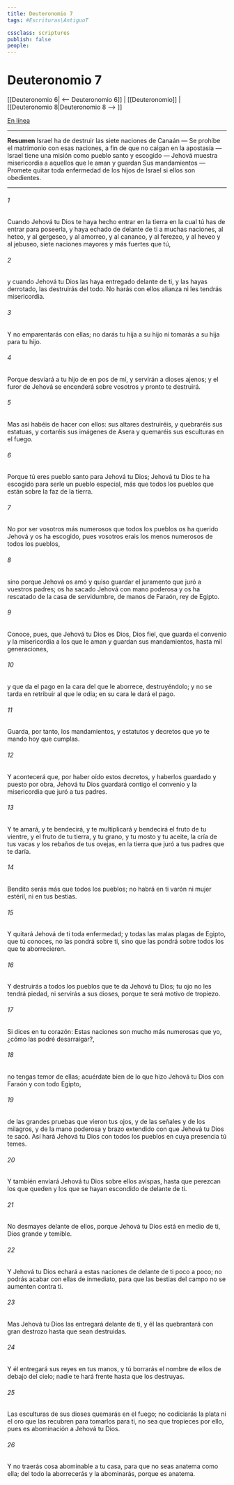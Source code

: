 ```yaml
---
title: Deuteronomio 7
tags: #Escrituras\AntiguoT

cssclass: scriptures
publish: false
people:
---
```


# Deuteronomio 7
[[Deuteronomio 6| <-- Deuteronomio 6]] | [[Deuteronomio]] | [[Deuteronomio 8|Deuteronomio 8 --> ]]

[En línea](https://churchofjesuschrist.org/study/scriptures/ot/deut/7?lang=spa)

---
__Resumen__
Israel ha de destruir las siete naciones de Canaán — Se prohíbe el matrimonio con esas naciones, a fin de que no caigan en la apostasía — Israel tiene una misión como pueblo santo y escogido — Jehová muestra misericordia a aquellos que le aman y guardan Sus mandamientos — Promete quitar toda enfermedad de los hijos de Israel si ellos son obedientes.

---
###### 1 
Cuando Jehová tu Dios te haya hecho entrar en la tierra en la cual tú has de entrar para poseerla, y haya echado de delante de ti a muchas naciones, al heteo, y al gergeseo, y al amorreo, y al cananeo, y al ferezeo, y al heveo y al jebuseo, siete naciones mayores y más fuertes que tú,

###### 2 
y cuando Jehová tu Dios las haya entregado delante de ti, y las hayas derrotado, las destruirás del todo. No harás con ellos alianza ni les tendrás misericordia.

###### 3 
Y no emparentarás con ellas; no darás tu hija a su hijo ni tomarás a su hija para tu hijo.

###### 4 
Porque desviará a tu hijo de en pos de mí, y servirán a dioses ajenos; y el furor de Jehová se encenderá sobre vosotros y pronto te destruirá.

###### 5 
Mas así habéis de hacer con ellos: sus altares destruiréis, y quebraréis sus estatuas, y cortaréis sus imágenes de Asera y quemaréis sus esculturas en el fuego.

###### 6 
Porque tú eres pueblo santo para Jehová tu Dios; Jehová tu Dios te ha escogido para serle un pueblo especial, más que todos los pueblos que están sobre la faz de la tierra.

###### 7 
No por ser vosotros más numerosos que todos los pueblos os ha querido Jehová y os ha escogido, pues vosotros erais los menos numerosos de todos los pueblos,

###### 8 
sino porque Jehová os amó y quiso guardar el juramento que juró a vuestros padres; os ha sacado Jehová con mano poderosa y os ha rescatado de la casa de servidumbre, de manos de Faraón, rey de Egipto.

###### 9 
Conoce, pues, que Jehová tu Dios es Dios, Dios fiel, que guarda el convenio y la misericordia a los que le aman y guardan sus mandamientos, hasta mil generaciones,

###### 10 
y que da el pago en la cara del que le aborrece, destruyéndolo; y no se tarda en retribuir al que le odia; en su cara le dará el pago.

###### 11 
Guarda, por tanto, los mandamientos, y estatutos y decretos que yo te mando hoy que cumplas.

###### 12 
Y acontecerá que, por haber oído estos decretos, y haberlos guardado y puesto por obra, Jehová tu Dios guardará contigo el convenio y la misericordia que juró a tus padres.

###### 13 
Y te amará, y te bendecirá, y te multiplicará y bendecirá el fruto de tu vientre, y el fruto de tu tierra, y tu grano, y tu mosto y tu aceite, la cría de tus vacas y los rebaños de tus ovejas, en la tierra que juró a tus padres que te daría.

###### 14 
Bendito serás más que todos los pueblos; no habrá en ti varón ni mujer estéril, ni en tus bestias.

###### 15 
Y quitará Jehová de ti toda enfermedad; y todas las malas plagas de Egipto, que tú conoces, no las pondrá sobre ti, sino que las pondrá sobre todos los que te aborrecieren.

###### 16 
Y destruirás a todos los pueblos que te da Jehová tu Dios; tu ojo no les tendrá piedad, ni servirás a sus dioses, porque te será motivo de tropiezo.

###### 17 
Si dices en tu corazón: Estas naciones son mucho más numerosas que yo, ¿cómo las podré desarraigar?,

###### 18 
no tengas temor de ellas; acuérdate bien de lo que hizo Jehová tu Dios con Faraón y con todo Egipto,

###### 19 
de las grandes pruebas que vieron tus ojos, y de las señales y de los milagros, y de la mano poderosa y brazo extendido con que Jehová tu Dios te sacó. Así hará Jehová tu Dios con todos los pueblos en cuya presencia tú temes.

###### 20 
Y también enviará Jehová tu Dios sobre ellos avispas, hasta que perezcan los que queden y los que se hayan escondido de delante de ti.

###### 21 
No desmayes delante de ellos, porque Jehová tu Dios está en medio de ti, Dios grande y temible.

###### 22 
Y Jehová tu Dios echará a estas naciones de delante de ti poco a poco; no podrás acabar con ellas de inmediato, para que las bestias del campo no se aumenten contra ti.

###### 23 
Mas Jehová tu Dios las entregará delante de ti, y él las quebrantará con gran destrozo hasta que sean destruidas.

###### 24 
Y él entregará sus reyes en tus manos, y tú borrarás el nombre de ellos de debajo del cielo; nadie te hará frente hasta que los destruyas.

###### 25 
Las esculturas de sus dioses quemarás en el fuego; no codiciarás la plata ni el oro que las recubren para tomarlos para ti, no sea que tropieces por ello, pues es abominación a Jehová tu Dios.

###### 26 
Y no traerás cosa abominable a tu casa, para que no seas anatema como ella; del todo la aborrecerás y la abominarás, porque es anatema.

